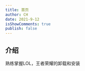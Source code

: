 ```yaml
---
title: 首页
author: CH
date: 2021-9-12
isShowComments: true
publish: false
---
```


## 介绍
熟练掌握LOL，王者荣耀的卸载和安装

